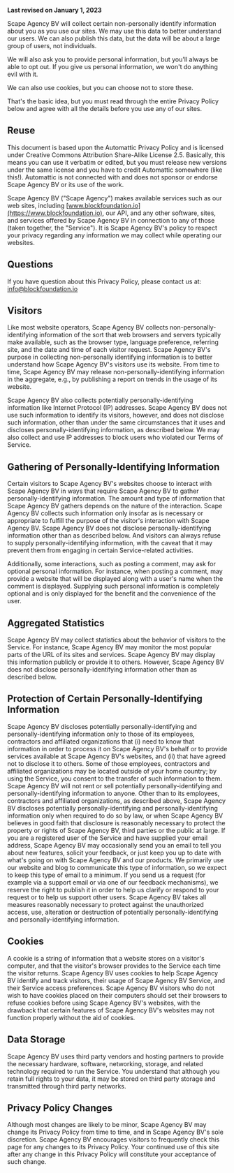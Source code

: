__Last revised on January 1, 2023__

Scape Agency BV will collect certain non-personally identify information
about you as you use our sites. We may use this data to better understand our
users. We can also publish this data, but the data will be about a large group
of users, not individuals.

We will also ask you to provide personal information, but you'll always be able
to opt out. If you give us personal information, we won't do anything evil with
it.

We can also use cookies, but you can choose not to store these.

That's the basic idea, but you must read through the entire Privacy Policy
below and agree with all the details before you use any of our sites.

## Reuse

This document is based upon the Automattic Privacy Policy and is licensed under
Creative Commons Attribution Share-Alike License 2.5. Basically, this means you
can use it verbatim or edited, but you must release new versions under the same
license and you have to credit Automattic somewhere (like this!). Automattic is
not connected with and does not sponsor or endorse Scape Agency BV or
its use of the work.

Scape Agency BV ("Scape Agency") makes available services such as
our web sites, including
[www.blockfoundation.io](https://www.blockfoundation.io), our API, and any other
software, sites, and services offered by Scape Agency BV in connection
to any of those (taken together, the "Service"). It is Scape Agency BV's
policy to respect your privacy regarding any information we may collect while
operating our websites.

## Questions

If you have question about this Privacy Policy, please contact us at:
[info@blockfoundation.io](mailto:info@blockfoundation.io)

## Visitors

Like most website operators, Scape Agency BV collects
non-personally-identifying information of the sort that web browsers and
servers typically make available, such as the browser type, language
preference, referring site, and the date and time of each visitor request.
Scape Agency BV's purpose in collecting non-personally identifying
information is to better understand how Scape Agency BV's visitors
use its website. From time to time, Scape Agency BV may release
non-personally-identifying information in the aggregate, e.g., by publishing a
report on trends in the usage of its website.

Scape Agency BV also collects potentially personally-identifying
information like Internet Protocol (IP) addresses. Scape Agency BV does
not use such information to identify its visitors, however, and does not
disclose such information, other than under the same circumstances that it uses
and discloses personally-identifying information, as described below. We may
also collect and use IP addresses to block users who violated our Terms of
Service.

## Gathering of Personally-Identifying Information

Certain visitors to Scape Agency BV's websites choose to interact with
Scape Agency BV in ways that require Scape Agency BV to gather
personally-identifying information. The amount and type of information that
Scape Agency BV gathers depends on the nature of the interaction.
Scape Agency BV collects such information only insofar as is necessary
or appropriate to fulfill the purpose of the visitor's interaction with
Scape Agency BV. Scape Agency BV does not disclose
personally-identifying information other than as described below. And visitors
can always refuse to supply personally-identifying information, with the caveat
that it may prevent them from engaging in certain Service-related activities.

Additionally, some interactions, such as posting a comment, may ask for
optional personal information. For instance, when posting a comment, may
provide a website that will be displayed along with a user's name when the
comment is displayed. Supplying such personal information is completely
optional and is only displayed for the benefit and the convenience of the user.

## Aggregated Statistics

Scape Agency BV may collect statistics about the behavior of visitors to
the Service. For instance, Scape Agency BV may monitor the most popular
parts of the URL of its sites and services. Scape Agency BV may display
this information publicly or provide it to others. However,
Scape Agency BV does not disclose personally-identifying information
other than as described below.

## Protection of Certain Personally-Identifying Information

Scape Agency BV discloses potentially personally-identifying and
personally-identifying information only to those of its employees, contractors
and affiliated organizations that (i) need to know that information in order to
process it on Scape Agency BV's behalf or to provide services available
at Scape Agency BV's websites, and (ii) that have agreed not to disclose
it to others. Some of those employees, contractors and affiliated organizations
may be located outside of your home country; by using the Service, you consent
to the transfer of such information to them. Scape Agency BV will not
rent or sell potentially personally-identifying and personally-identifying
information to anyone. Other than to its employees, contractors and affiliated
organizations, as described above, Scape Agency BV discloses potentially
personally-identifying and personally-identifying information only when
required to do so by law, or when Scape Agency BV believes in good faith
that disclosure is reasonably necessary to protect the property or rights of
Scape Agency BV, third parties or the public at large. If you are a
registered user of the Service and have supplied your email address,
Scape Agency BV may occasionally send you an email to tell you about new
features, solicit your feedback, or just keep you up to date with what's going
on with Scape Agency BV and our products. We primarily use our website
and blog to communicate this type of information, so we expect to keep this
type of email to a minimum. If you send us a request (for example via a support
email or via one of our feedback mechanisms), we reserve the right to publish it
in order to help us clarify or respond to your request or to help us support
other users. Scape Agency BV takes all measures reasonably necessary to
protect against the unauthorized access, use, alteration or destruction of
potentially personally-identifying and personally-identifying information.

## Cookies

A cookie is a string of information that a website stores on a visitor's
computer, and that the visitor's browser provides to the Service each time the
visitor returns. Scape Agency BV uses cookies to help
Scape Agency BV identify and track visitors, their usage of
Scape Agency BV Service, and their Service access preferences.
Scape Agency BV visitors who do not wish to have cookies placed on their
computers should set their browsers to refuse cookies before using
Scape Agency BV's websites, with the drawback that certain features of
Scape Agency BV's websites may not function properly without the aid of
cookies.

## Data Storage

Scape Agency BV uses third party vendors and hosting partners to provide
the necessary hardware, software, networking, storage, and related technology
required to run the Service. You understand that although you retain full
rights to your data, it may be stored on third party storage and transmitted
through third party networks.

## Privacy Policy Changes

Although most changes are likely to be minor, Scape Agency BV may change
its Privacy Policy from time to time, and in Scape Agency BV's sole
discretion. Scape Agency BV encourages visitors to frequently check this
page for any changes to its Privacy Policy. Your continued use of this site
after any change in this Privacy Policy will constitute your acceptance of
such change.
